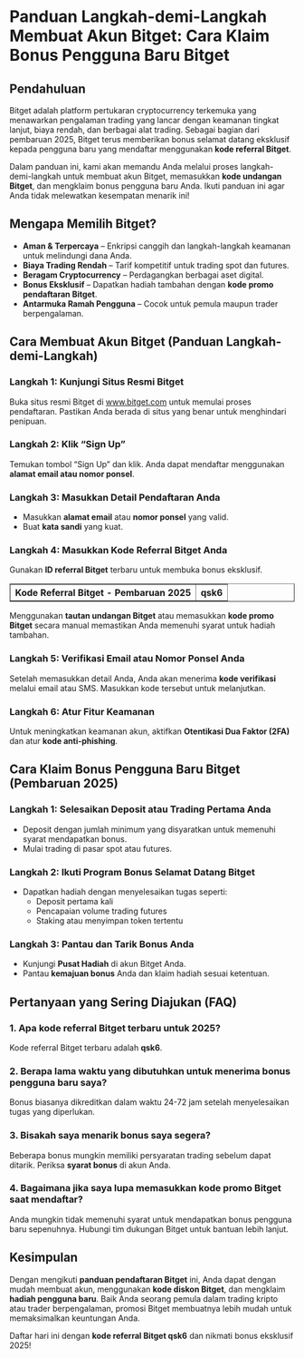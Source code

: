 <h1>Panduan Langkah-demi-Langkah Membuat Akun Bitget: Cara Klaim Bonus Pengguna Baru Bitget</h1>

<h2>Pendahuluan</h2>
<p>Bitget adalah platform pertukaran cryptocurrency terkemuka yang menawarkan pengalaman trading yang lancar dengan keamanan tingkat lanjut, biaya rendah, dan berbagai alat trading. Sebagai bagian dari pembaruan 2025, Bitget terus memberikan bonus selamat datang eksklusif kepada pengguna baru yang mendaftar menggunakan <strong>kode referral Bitget</strong>.</p>
<p>Dalam panduan ini, kami akan memandu Anda melalui proses langkah-demi-langkah untuk membuat akun Bitget, memasukkan <strong>kode undangan Bitget</strong>, dan mengklaim bonus pengguna baru Anda. Ikuti panduan ini agar Anda tidak melewatkan kesempatan menarik ini!</p>

<h2>Mengapa Memilih Bitget?</h2>
<ul>
    <li><strong>Aman & Terpercaya</strong> – Enkripsi canggih dan langkah-langkah keamanan untuk melindungi dana Anda.</li>
    <li><strong>Biaya Trading Rendah</strong> – Tarif kompetitif untuk trading spot dan futures.</li>
    <li><strong>Beragam Cryptocurrency</strong> – Perdagangkan berbagai aset digital.</li>
    <li><strong>Bonus Eksklusif</strong> – Dapatkan hadiah tambahan dengan <strong>kode promo pendaftaran Bitget</strong>.</li>
    <li><strong>Antarmuka Ramah Pengguna</strong> – Cocok untuk pemula maupun trader berpengalaman.</li>
</ul>

<h2>Cara Membuat Akun Bitget (Panduan Langkah-demi-Langkah)</h2>
<h3>Langkah 1: Kunjungi Situs Resmi Bitget</h3>
<p>Buka situs resmi Bitget di <a href="https://www.bitget.com">www.bitget.com</a> untuk memulai proses pendaftaran. Pastikan Anda berada di situs yang benar untuk menghindari penipuan.</p>

<h3>Langkah 2: Klik “Sign Up”</h3>
<p>Temukan tombol “Sign Up” dan klik. Anda dapat mendaftar menggunakan <strong>alamat email atau nomor ponsel</strong>.</p>

<h3>Langkah 3: Masukkan Detail Pendaftaran Anda</h3>
<ul>
    <li>Masukkan <strong>alamat email</strong> atau <strong>nomor ponsel</strong> yang valid.</li>
    <li>Buat <strong>kata sandi</strong> yang kuat.</li>
</ul>

<h3>Langkah 4: Masukkan Kode Referral Bitget Anda</h3>
<p>Gunakan <strong>ID referral Bitget</strong> terbaru untuk membuka bonus eksklusif.</p>

<table border="1">
    <tr>
        <th>Kode Referral Bitget - Pembaruan 2025</th>
        <th>qsk6</th>
    </tr>
</table>

<p>Menggunakan <strong>tautan undangan Bitget</strong> atau memasukkan <strong>kode promo Bitget</strong> secara manual memastikan Anda memenuhi syarat untuk hadiah tambahan.</p>

<h3>Langkah 5: Verifikasi Email atau Nomor Ponsel Anda</h3>
<p>Setelah memasukkan detail Anda, Anda akan menerima <strong>kode verifikasi</strong> melalui email atau SMS. Masukkan kode tersebut untuk melanjutkan.</p>

<h3>Langkah 6: Atur Fitur Keamanan</h3>
<p>Untuk meningkatkan keamanan akun, aktifkan <strong>Otentikasi Dua Faktor (2FA)</strong> dan atur <strong>kode anti-phishing</strong>.</p>

<h2>Cara Klaim Bonus Pengguna Baru Bitget (Pembaruan 2025)</h2>
<h3>Langkah 1: Selesaikan Deposit atau Trading Pertama Anda</h3>
<ul>
    <li>Deposit dengan jumlah minimum yang disyaratkan untuk memenuhi syarat mendapatkan bonus.</li>
    <li>Mulai trading di pasar spot atau futures.</li>
</ul>

<h3>Langkah 2: Ikuti Program Bonus Selamat Datang Bitget</h3>
<ul>
    <li>Dapatkan hadiah dengan menyelesaikan tugas seperti:
        <ul>
            <li>Deposit pertama kali</li>
            <li>Pencapaian volume trading futures</li>
            <li>Staking atau menyimpan token tertentu</li>
        </ul>
    </li>
</ul>

<h3>Langkah 3: Pantau dan Tarik Bonus Anda</h3>
<ul>
    <li>Kunjungi <strong>Pusat Hadiah</strong> di akun Bitget Anda.</li>
    <li>Pantau <strong>kemajuan bonus</strong> Anda dan klaim hadiah sesuai ketentuan.</li>
</ul>

<h2>Pertanyaan yang Sering Diajukan (FAQ)</h2>
<h3>1. Apa kode referral Bitget terbaru untuk 2025?</h3>
<p>Kode referral Bitget terbaru adalah <strong>qsk6</strong>.</p>

<h3>2. Berapa lama waktu yang dibutuhkan untuk menerima bonus pengguna baru saya?</h3>
<p>Bonus biasanya dikreditkan dalam waktu 24-72 jam setelah menyelesaikan tugas yang diperlukan.</p>

<h3>3. Bisakah saya menarik bonus saya segera?</h3>
<p>Beberapa bonus mungkin memiliki persyaratan trading sebelum dapat ditarik. Periksa <strong>syarat bonus</strong> di akun Anda.</p>

<h3>4. Bagaimana jika saya lupa memasukkan kode promo Bitget saat mendaftar?</h3>
<p>Anda mungkin tidak memenuhi syarat untuk mendapatkan bonus pengguna baru sepenuhnya. Hubungi tim dukungan Bitget untuk bantuan lebih lanjut.</p>

<h2>Kesimpulan</h2>
<p>Dengan mengikuti <strong>panduan pendaftaran Bitget</strong> ini, Anda dapat dengan mudah membuat akun, menggunakan <strong>kode diskon Bitget</strong>, dan mengklaim <strong>hadiah pengguna baru</strong>. Baik Anda seorang pemula dalam trading kripto atau trader berpengalaman, promosi Bitget membuatnya lebih mudah untuk memaksimalkan keuntungan Anda.</p>
<p>Daftar hari ini dengan <strong>kode referral Bitget qsk6</strong> dan nikmati bonus eksklusif 2025!</p>
